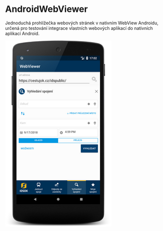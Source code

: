 # AndroidWebViewer
Jednoduchá prohlížečka webových stránek v nativním WebView Androidu, určená pro testování integrace vlastních webových aplikací do nativních aplikací Android.

![alt tag](screenshot-v0.1.png)
